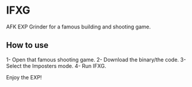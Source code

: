 # IFXG
AFK EXP Grinder for a famous building and shooting game.

## How to use

1- Open that famous shooting game.
2- Download the binary/the code.
3- Select the Imposters mode.
4- Run IFXG.

Enjoy the EXP!

